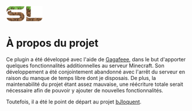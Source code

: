 <a href="https://sl-projects.com" target="_blank"><img src="short-color.png" width="100"></a>

# À propos du projet

Ce plugin a été développé avec l'aide de [Gagafeee](https://github.com/Gagafeee), dans le but d'apporter quelques fonctionnalités additionnelles au serveur Minecraft. Son développement a été conjointement abandonné avec l'arrêt du serveur en raison du manque de temps libre dont je disposais. 
De plus, la maintenabilité du projet étant assez mauvaise, une réécriture totale serait nécessaire afin de pouvoir y ajouter de nouvelles fonctionnalités.

Toutefois, il a été le point de départ au projet [bJloquent](https://github.com/SofianeLasri/bjLoquent).
